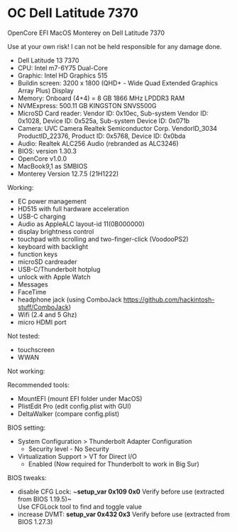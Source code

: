# OC Dell Latitude 7370
OpenCore EFI MacOS Monterey on Dell Latitude 7370

Use at your own risk! I can not be held responsible for any damage done.

- Dell Latitude 13 7370
- CPU: Intel m7-6Y75 Dual-Core
- Graphic: Intel HD Graphics 515
- Buildin screen: 3200 x 1800 (QHD+ - Wide Quad Extended Graphics Array Plus) Display
- Memory: Onboard (4+4) = 8 GB 1866 MHz LPDDR3 RAM
- NVMExpress: 500.11 GB KINGSTON SNVS500G
- MicroSD Card reader: Vendor ID: 0x10ec, Sub-system Vendor ID: 0x1028, Device ID: 0x525a, Sub-system Device ID: 0x071b
- Camera: UVC Camera Realtek Semiconductor Corp. VendorID_3034 ProductID_22376, Product ID: 0x5768, Device ID: 0x0bda 
- Audio: Realtek ALC256 Audio (rebranded as ALC3246)
- BIOS: version 1.30.3
- OpenCore v1.0.0
- MacBook9,1 as SMBIOS
- Monterey Version 12.7.5 (21H1222)

Working:
- EC power management
- HD515 with full hardware acceleration
- USB-C charging
- Audio as AppleALC layout-id 11(0B000000)
- display brightness control
- touchpad with scrolling and two-finger-click (VoodooPS2)
- keyboard with backlight
- function keys
- microSD cardreader
- USB-C/Thunderbolt hotplug
- unlock with Apple Watch
- Messages
- FaceTime
- headphone jack (using ComboJack https://github.com/hackintosh-stuff/ComboJack)
- Wifi (2.4 and 5 Ghz)
- micro HDMI port

Not tested:
- touchscreen
- WWAN

Not working:


Recommended tools:
- MountEFI (mount EFI folder under MacOS)
- PlistEdit Pro (edit config.plist with GUI)
- DeltaWalker (compare config.plist)


BIOS setting:
- System Configuration > Thunderbolt Adapter Configuration
  - Security level - No Security
- Virtualization Support > VT for Direct I/O
  - Enabled (Now required for Thunderbolt to work in Big Sur)

BIOS tweaks:

  - disable CFG Lock: ~**setup_var 0x109 0x0**   Verify before use (extracted from BIOS 1.19.5)~\
    Use CFGLock tool to find and toggle value
  - increase DVMT:    **setup_var 0x432 0x3**   Verify before use (extracted from BIOS 1.27.3)
